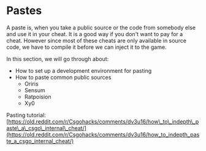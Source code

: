 # Pastes

A paste is, when you take a public source or the code from somebody else and use it in your cheat. It is a good way if you don't want to pay for a cheat. However since most of these cheats are only available in source code, we have to compile it before we can inject it to the game.

In this section, we will go through about:

* How to set up a development environment for pasting
* How to paste common public sources
  * Oriris
  * Sensum
  * Ratpoision
  * Xy0

Pasting tutorial: [https://old.reddit.com/r/Csgohacks/comments/dv3u16/how\_to\_indepth\_paste\_a\_csgo\_internal\_cheat/](https://old.reddit.com/r/Csgohacks/comments/dv3u16/how_to_indepth_paste_a_csgo_internal_cheat/)


